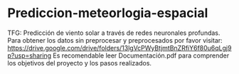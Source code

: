 # Prediccion-meteorlogia-espacial
TFG: Predicción de viento solar a través de redes neuronales profundas.
Para obtener los datos sin preprocesar y preprocesados por favor visitar: https://drive.google.com/drive/folders/13lgVcPWyBtjmtBnZRfiY6f80u6qLgj9p?usp=sharing
Es recomendable leer Documentación.pdf para comprender los objetivos del proyecto y los pasos realizados.
